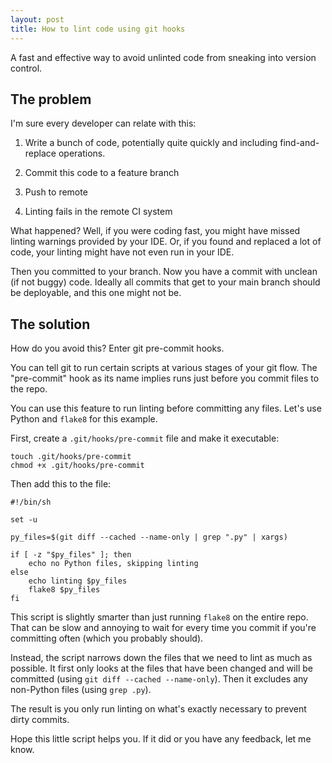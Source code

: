 ```yaml
---
layout: post
title: How to lint code using git hooks
---
```


A fast and effective way to avoid unlinted code from sneaking into version
control.

## The problem

I'm sure every developer can relate with this:

1. Write a bunch of code, potentially quite quickly and including
   find-and-replace operations.

2. Commit this code to a feature branch

3. Push to remote

4. Linting fails in the remote CI system

What happened? Well, if you were coding fast, you might have missed linting
warnings provided by your IDE. Or, if you found and replaced a lot of code,
your linting might have not even run in your IDE.

Then you committed to your branch. Now you have a commit with unclean (if not
buggy) code. Ideally all commits that get to your main branch should be
deployable, and this one might not be.

## The solution

How do you avoid this? Enter git pre-commit hooks.

You can tell git to run certain scripts at various stages of your git flow. The
"pre-commit" hook as its name implies runs just before you commit files to the
repo.

You can use this feature to run linting before committing any files. Let's use
Python and `flake8` for this example.

First, create a `.git/hooks/pre-commit` file and make it executable:

```shell
touch .git/hooks/pre-commit
chmod +x .git/hooks/pre-commit
```

Then add this to the file:

```shell
#!/bin/sh

set -u

py_files=$(git diff --cached --name-only | grep ".py" | xargs)

if [ -z "$py_files" ]; then
    echo no Python files, skipping linting
else
    echo linting $py_files
    flake8 $py_files
fi
```

This script is slightly smarter than just running `flake8` on the entire repo.
That can be slow and annoying to wait for every time you commit if you're
committing often (which you probably should).

Instead, the script narrows down the files that we need to lint as much as
possible. It first only looks at the files that have been changed and will be
committed (using `git diff --cached --name-only`). Then it excludes any
non-Python files (using `grep .py`).

The result is you only run linting on what's exactly necessary to prevent dirty
commits.

Hope this little script helps you. If it did or you have any feedback, let me
know.
